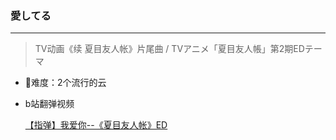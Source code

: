 ### 愛してる

---

> TV动画《续 夏目友人帐》片尾曲 / TVアニメ「夏目友人帳」第2期EDテーマ

- 🎸难度：2个流行的云

- b站翻弹视频

  [【指弹】我爱你--《夏目友人帐》ED](https://www.bilibili.com/video/av15279307)

